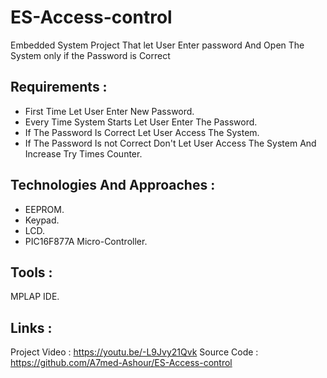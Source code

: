 # ES-Access-control
Embedded System Project That let User Enter password And Open The System only if the Password is Correct

## Requirements :

- First Time Let User Enter New Password.
- Every Time System Starts Let User Enter The Password.
- If The Password Is Correct Let User Access The System.
- If The Password Is not Correct Don't Let User Access The System And Increase Try Times Counter.

## Technologies And Approaches :

- EEPROM.
- Keypad.
- LCD.
- PIC16F877A Micro-Controller.

## Tools :

MPLAP IDE.

## Links :

Project Video : https://youtu.be/-L9Jvy21Qvk
Source Code : https://github.com/A7med-Ashour/ES-Access-control
